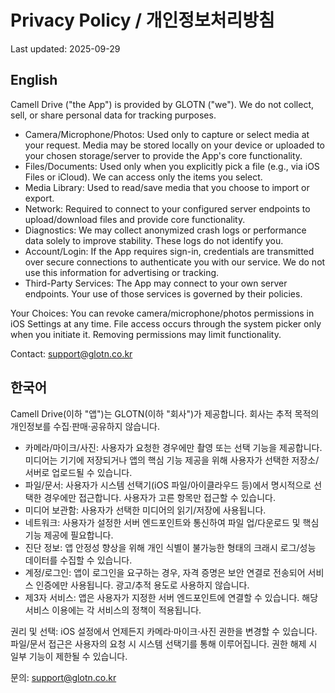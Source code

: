 # Privacy Policy / 개인정보처리방침

Last updated: 2025-09-29

## English

Camell Drive ("the App") is provided by GLOTN ("we"). We do not collect, sell, or share personal data for tracking purposes.

- Camera/Microphone/Photos: Used only to capture or select media at your request. Media may be stored locally on your device or uploaded to your chosen storage/server to provide the App's core functionality.
- Files/Documents: Used only when you explicitly pick a file (e.g., via iOS Files or iCloud). We can access only the items you select.
- Media Library: Used to read/save media that you choose to import or export.
- Network: Required to connect to your configured server endpoints to upload/download files and provide core functionality.
- Diagnostics: We may collect anonymized crash logs or performance data solely to improve stability. These logs do not identify you.
- Account/Login: If the App requires sign-in, credentials are transmitted over secure connections to authenticate you with our service. We do not use this information for advertising or tracking.
- Third-Party Services: The App may connect to your own server endpoints. Your use of those services is governed by their policies.

Your Choices: You can revoke camera/microphone/photos permissions in iOS Settings at any time. File access occurs through the system picker only when you initiate it. Removing permissions may limit functionality.

Contact: support@glotn.co.kr

## 한국어

Camell Drive(이하 "앱")는 GLOTN(이하 "회사")가 제공합니다. 회사는 추적 목적의 개인정보를 수집·판매·공유하지 않습니다.

- 카메라/마이크/사진: 사용자가 요청한 경우에만 촬영 또는 선택 기능을 제공합니다. 미디어는 기기에 저장되거나 앱의 핵심 기능 제공을 위해 사용자가 선택한 저장소/서버로 업로드될 수 있습니다.
- 파일/문서: 사용자가 시스템 선택기(iOS 파일/아이클라우드 등)에서 명시적으로 선택한 경우에만 접근합니다. 사용자가 고른 항목만 접근할 수 있습니다.
- 미디어 보관함: 사용자가 선택한 미디어의 읽기/저장에 사용됩니다.
- 네트워크: 사용자가 설정한 서버 엔드포인트와 통신하여 파일 업/다운로드 및 핵심 기능 제공에 필요합니다.
- 진단 정보: 앱 안정성 향상을 위해 개인 식별이 불가능한 형태의 크래시 로그/성능 데이터를 수집할 수 있습니다.
- 계정/로그인: 앱이 로그인을 요구하는 경우, 자격 증명은 보안 연결로 전송되어 서비스 인증에만 사용됩니다. 광고/추적 용도로 사용하지 않습니다.
- 제3자 서비스: 앱은 사용자가 지정한 서버 엔드포인트에 연결할 수 있습니다. 해당 서비스 이용에는 각 서비스의 정책이 적용됩니다.

권리 및 선택: iOS 설정에서 언제든지 카메라·마이크·사진 권한을 변경할 수 있습니다. 파일/문서 접근은 사용자의 요청 시 시스템 선택기를 통해 이루어집니다. 권한 해제 시 일부 기능이 제한될 수 있습니다.

문의: support@glotn.co.kr



